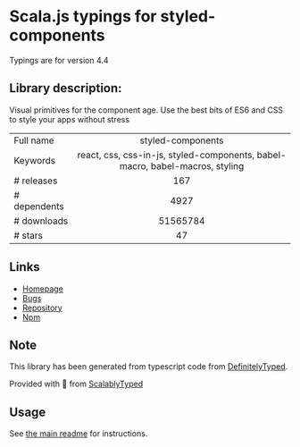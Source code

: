 
# Scala.js typings for styled-components

Typings are for version 4.4

## Library description:
Visual primitives for the component age. Use the best bits of ES6 and CSS to style your apps without stress

|                    |                 |
| ------------------ | :-------------: |
| Full name          | styled-components |
| Keywords           | react, css, css-in-js, styled-components, babel-macro, babel-macros, styling |
| # releases         | 167 |
| # dependents       | 4927 |
| # downloads        | 51565784 |
| # stars            | 47 |

## Links
- [Homepage](https://styled-components.com/)
- [Bugs](https://github.com/styled-components/styled-components/issues)
- [Repository](https://github.com/styled-components/styled-components)
- [Npm](https://www.npmjs.com/package/styled-components)
    


## Note
This library has been generated from typescript code from [DefinitelyTyped](https://definitelytyped.org).

Provided with :purple_heart: from [ScalablyTyped](https://github.com/oyvindberg/ScalablyTyped)

## Usage
See [the main readme](../../readme.md) for instructions.


